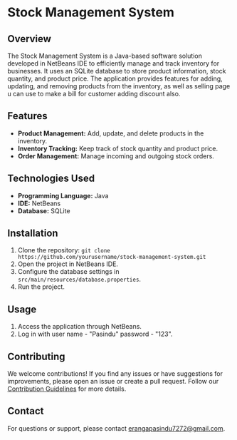 # Stock Management System

## Overview

The Stock Management System is a Java-based software solution developed in NetBeans IDE to efficiently manage and track inventory for businesses. It uses an SQLite database to store product information, stock quantity, and product price. The application provides features for adding, updating, and removing products from the inventory, as well as selling page u can use to make a bill for customer adding discount also.

## Features

- **Product Management:** Add, update, and delete products in the inventory.
- **Inventory Tracking:** Keep track of stock quantity and product price.
- **Order Management:** Manage incoming and outgoing stock orders.

## Technologies Used

- **Programming Language:** Java
- **IDE:** NetBeans
- **Database:** SQLite

## Installation

1. Clone the repository: `git clone https://github.com/yourusername/stock-management-system.git`
2. Open the project in NetBeans IDE.
3. Configure the database settings in `src/main/resources/database.properties`.
4. Run the project.

## Usage

1. Access the application through NetBeans.
2. Log in with user name - "Pasindu" password - "123".

## Contributing

We welcome contributions! If you find any issues or have suggestions for improvements, please open an issue or create a pull request. Follow our [Contribution Guidelines](CONTRIBUTING.md) for more details.


## Contact

For questions or support, please contact erangapasindu7272@gmail.com.
